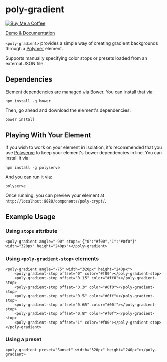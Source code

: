 # poly-gradient

[![Buy Me a Coffee](http://static.tonybogdanov.com/github/coffee.svg)](http://ko-fi.co/1236KUKJNC96B)

[Demo & Documentation](http://tonybogdanov.github.io/poly-gradient/bower_components/poly-gradient/index.html)

`<poly-gradient>` provides a simple way of creating gradient backgrounds through a [Polymer](https://polymer-project.org) element.

Supports manually specifying color stops or presets loaded from an external JSON file.

## Dependencies

Element dependencies are managed via [Bower](http://bower.io/). You can
install that via:

    npm install -g bower

Then, go ahead and download the element's dependencies:

    bower install

## Playing With Your Element

If you wish to work on your element in isolation, it's recommended that you use
[Polyserve](https://github.com/PolymerLabs/polyserve) to keep your element's
bower dependencies in line. You can install it via:

    npm install -g polyserve

And you can run it via:

    polyserve

Once running, you can preview your element at `http://localhost:8080/components/poly-crypt/`.

## Example Usage

### Using `stops` attribute

    <poly-gradient angle="-90" stops='{"0":"#f00","1":"#0f0"}' width="320px" height="240px"></poly-gradient>
    
### Using `<poly-gradient-stop>` elements
    
    <poly-gradient angle="-75" width="320px" height="240px">
        <poly-gradient-stop offset="0" color="#f00"></poly-gradient-stop>
        <poly-gradient-stop offset="0.15" color="#ff0"></poly-gradient-stop>
        <poly-gradient-stop offset="0.3" color="#0f0"></poly-gradient-stop>
        <poly-gradient-stop offset="0.5" color="#0ff"></poly-gradient-stop>
        <poly-gradient-stop offset="0.65" color="#00f"></poly-gradient-stop>
        <poly-gradient-stop offset="0.8" color="#f0f"></poly-gradient-stop>
        <poly-gradient-stop offset="1" color="#f00"></poly-gradient-stop>
    </poly-gradient>
    
### Using a preset

    <poly-gradient preset="Sunset" width="320px" height="240px"></poly-gradient>